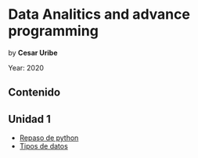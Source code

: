 # Data Analitics and advance programming

by **Cesar Uribe**

Year: 2020

Contenido
-----------

## Unidad 1

- [Repaso de python](https://nbviewer.jupyter.org/github/curibe/dataAnalytics/blob/master/Repaso_de_python.ipynb)
- [Tipos de datos](https://nbviewer.jupyter.org/github/curibe/dataAnalytics/blob/master/Tipos_de_datos.ipynb)

